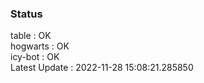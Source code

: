 ### Status


table : OK  
hogwarts : OK  
icy-bot : OK  
Latest Update : 2022-11-28 15:08:21.285850
